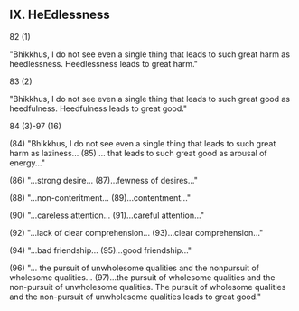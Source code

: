 ## IX. HeEdlessness

82 (1)

"Bhikkhus, I do not see even a single thing that leads to such great harm as heedlessness. Heedlessness leads to great harm."

83 (2)

"Bhikkhus, I do not see even a single thing that leads to such great good as heedfulness. Heedfulness leads to great good."

84 (3)-97 (16)

(84) "Bhikkhus, I do not see even a single thing that leads to such great harm as laziness... (85) ... that leads to such great good as arousal of energy..."

(86) "...strong desire... (87)...fewness of desires..."

(88) "...non-conteritment... (89)...contentment..."

(90) "...careless attention... (91)...careful attention..."

(92) "...lack of clear comprehension... (93)...clear comprehension..."

(94) "...bad friendship... (95)...good friendship..."

(96) "... the pursuit of unwholesome qualities and the nonpursuit of wholesome qualities... (97)...the pursuit of wholesome qualities and the non-pursuit of unwholesome qualities. The pursuit of wholesome qualities and the non-pursuit of unwholesome qualities leads to great good."

